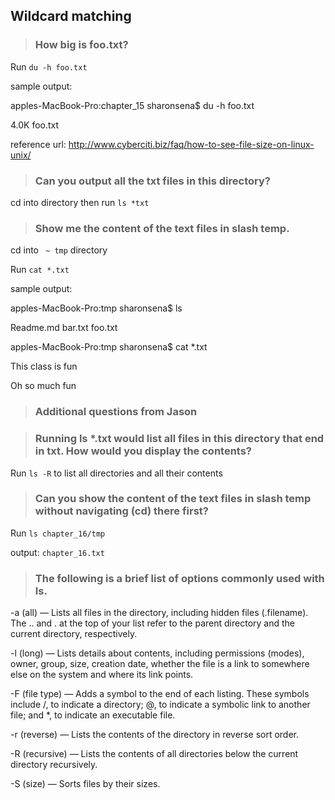 ## Wildcard matching

> ### How big is foo.txt?

Run `du -h foo.txt`

sample output:

apples-MacBook-Pro:chapter_15 sharonsena$ du -h foo.txt

4.0K	foo.txt

reference url:  http://www.cyberciti.biz/faq/how-to-see-file-size-on-linux-unix/

> ### Can you output all the txt files in this directory?

cd into directory then run `ls *txt`

> ### Show me the content of the text files in slash temp.

cd into ` ~ tmp` directory

Run `cat *.txt`

sample output:

apples-MacBook-Pro:tmp sharonsena$ ls

Readme.md	bar.txt		foo.txt

apples-MacBook-Pro:tmp sharonsena$ cat *.txt

This class is fun

Oh so much fun

> ### Additional questions from Jason

> ### Running ls *.txt would list all files in this directory that end in txt. How would you display the contents? 

Run `ls -R` to list all directories and all their contents

> ### Can you show the content of the text files in slash temp without navigating (cd) there first?

Run `ls chapter_16/tmp`

output: `chapter_16.txt`

> ### The following is a brief list of options commonly used with ls. 

-a (all) — Lists all files in the directory, including hidden files (.filename). The .. and . at the top of your list refer to the parent directory and the current directory, respectively.

-l (long) — Lists details about contents, including permissions (modes), owner, group, size, creation date, whether the file is a link to somewhere else on the system and where its link points.

-F (file type) — Adds a symbol to the end of each listing. These symbols include /, to indicate a directory; @, to indicate a symbolic link to another file; and *, to indicate an executable file.

-r (reverse) — Lists the contents of the directory in reverse sort order.

-R (recursive) — Lists the contents of all directories below the current directory recursively.

-S (size) — Sorts files by their sizes.
